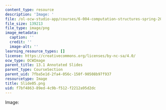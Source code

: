 ```yaml
---
content_type: resource
description: 'Image: '
file: /ol-ocw-studio-app/courses/6-004-computation-structures-spring-2017/f7bf486389ed4c9bf512f2212a95d2dc_Slide05.png
file_size: 139213
file_type: image/png
image_metadata:
  caption: ''
  credit: ''
  image-alt: ''
learning_resource_types: []
license: https://creativecommons.org/licenses/by-nc-sa/4.0/
ocw_type: OCWImage
parent_title: 13.1 Annotated Slides
parent_type: CourseSection
parent_uid: 7fba5e1d-2fa4-056c-150f-90508b97f937
resourcetype: Image
title: Slide05.png
uid: f7bf4863-89ed-4c9b-f512-f2212a95d2dc
---
```

Image: 